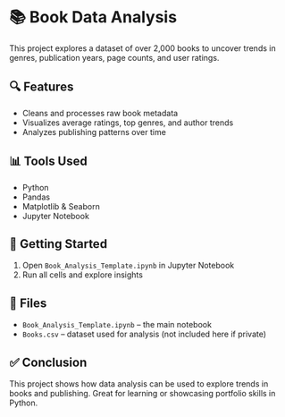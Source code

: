 
# 📚 Book Data Analysis

This project explores a dataset of over 2,000 books to uncover trends in genres, publication years, page counts, and user ratings.

## 🔍 Features

- Cleans and processes raw book metadata
- Visualizes average ratings, top genres, and author trends
- Analyzes publishing patterns over time

## 📊 Tools Used

- Python
- Pandas
- Matplotlib & Seaborn
- Jupyter Notebook

## 🚀 Getting Started

1. Open `Book_Analysis_Template.ipynb` in Jupyter Notebook
2. Run all cells and explore insights

## 📁 Files

- `Book_Analysis_Template.ipynb` – the main notebook
- `Books.csv` – dataset used for analysis (not included here if private)

## ✅ Conclusion

This project shows how data analysis can be used to explore trends in books and publishing. Great for learning or showcasing portfolio skills in Python.
